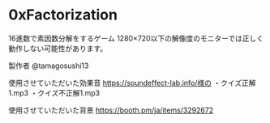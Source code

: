 # 0xFactorization
16進数で素因数分解をするゲーム
1280×720以下の解像度のモニターでは正しく動作しない可能性があります。

製作者 @tamagosushi13


使用させていただいた効果音
https://soundeffect-lab.info/様の
・クイズ正解1.mp3
・クイズ不正解1.mp3

使用させていただいた背景
https://booth.pm/ja/items/3292672